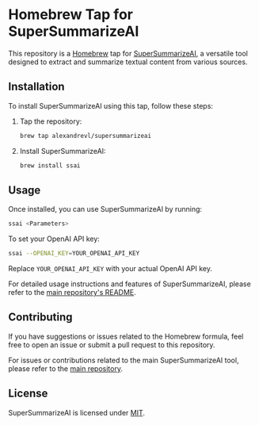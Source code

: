 # Homebrew Tap for SuperSummarizeAI

This repository is a [Homebrew](https://brew.sh/) tap for [SuperSummarizeAI](https://github.com/alexandrevl/SuperSummarizeAI), a versatile tool designed to extract and summarize textual content from various sources.

## Installation

To install SuperSummarizeAI using this tap, follow these steps:

1. Tap the repository:
   ```bash
   brew tap alexandrevl/supersummarizeai
   ```

2. Install SuperSummarizeAI:
   ```bash
   brew install ssai
   ```

## Usage

Once installed, you can use SuperSummarizeAI by running:

```bash
ssai <Parameters>
```

To set your OpenAI API key:

```bash
ssai --OPENAI_KEY=YOUR_OPENAI_API_KEY
```

Replace `YOUR_OPENAI_API_KEY` with your actual OpenAI API key.

For detailed usage instructions and features of SuperSummarizeAI, please refer to the [main repository's README](https://github.com/alexandrevl/SuperSummarizeAI#readme).

## Contributing

If you have suggestions or issues related to the Homebrew formula, feel free to open an issue or submit a pull request to this repository.

For issues or contributions related to the main SuperSummarizeAI tool, please refer to the [main repository](https://github.com/alexandrevl/SuperSummarizeAI).

## License

SuperSummarizeAI is licensed under [MIT](https://choosealicense.com/licenses/mit/).
